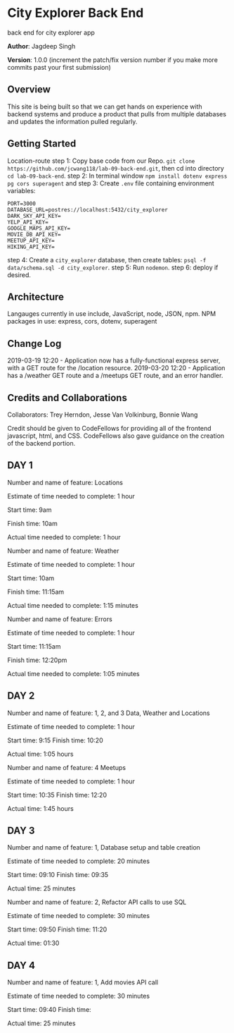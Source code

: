 # City Explorer Back End
back end for city explorer app

**Author**: Jagdeep Singh

**Version**: 1.0.0 (increment the patch/fix version number if you make more commits past your first submission)

## Overview
<!-- Provide a high level overview of what this application is and why you are building it, beyond the fact that it's an assignment for this class. (i.e. What's your problem domain?) -->
This site is being built so that we can get hands on experience with backend systems and produce a product that pulls from multiple databases and updates the information pulled regularly.

## Getting Started
<!-- What are the steps that a user must take in order to build this app on their own machine and get it running? -->
Location-route
step 1: Copy base code from our Repo. `git clone https://github.com/jcwang118/lab-09-back-end.git`, then cd into directory `cd lab-09-back-end`.
step 2: In terminal window `npm install dotenv express pg cors superagent` and 
step 3: Create `.env` file containing environment variables: 
```
PORT=3000
DATABASE_URL=postres://localhost:5432/city_explorer
DARK_SKY_API_KEY=
YELP_API_KEY=
GOOGLE_MAPS_API_KEY=
MOVIE_DB_API_KEY=
MEETUP_API_KEY=
HIKING_API_KEY=
```
step 4: Create a `city_explorer` database, then create tables:
`psql -f data/schema.sql -d city_explorer`.
step 5: Run `nodemon`.
step 6: deploy if desired.




## Architecture
<!-- Provide a detailed description of the application design. What technologies (languages, libraries, etc) you're using, and any other relevant design information. -->
Langauges currently in use include, JavaScript, node, JSON, npm.
NPM packages in use: express, cors, dotenv, superagent



## Change Log

2019-03-19 12:20 - Application now has a fully-functional express server, with a GET route for the /location resource.
2019-03-20 12:20 - Application has a /weather GET route and a /meetups GET route, and an error handler.


## Credits and Collaborations

Collaborators: Trey Herndon, Jesse Van Volkinburg, Bonnie Wang

Credit should be given to CodeFellows for providing all of the frontend javascript, html, and CSS. CodeFellows also gave guidance on the creation of the backend portion.




## DAY 1

Number and name of feature: Locations

Estimate of time needed to complete: 1 hour

Start time: 9am

Finish time: 10am

Actual time needed to complete: 1 hour


Number and name of feature: Weather

Estimate of time needed to complete: 1 hour

Start time: 10am

Finish time: 11:15am

Actual time needed to complete: 1:15 minutes


Number and name of feature: Errors

Estimate of time needed to complete: 1 hour

Start time: 11:15am

Finish time: 12:20pm

Actual time needed to complete: 1:05 minutes

## DAY 2

Number and name of feature: 1, 2, and 3 Data, Weather and Locations

Estimate of time needed to complete: 1 hour

Start time: 9:15
Finish time: 10:20

Actual time: 1:05 hours


Number and name of feature: 4 Meetups

Estimate of time needed to complete: 1 hour

Start time: 10:35
Finish time: 12:20

Actual time: 1:45 hours

## DAY 3

Number and name of feature: 1, Database setup and table creation

Estimate of time needed to complete: 20 minutes

Start time: 09:10
Finish time: 09:35

Actual time: 25 minutes


Number and name of feature: 2, Refactor API calls to use SQL

Estimate of time needed to complete: 30 minutes

Start time: 09:50
Finish time: 11:20

Actual time: 01:30

## DAY 4
Number and name of feature: 1, Add movies API call

Estimate of time needed to complete: 30 minutes

Start time: 09:40
Finish time: 

Actual time: 25 minutes




